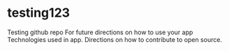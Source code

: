 # testing123
Testing github repo
For future directions on how to use your app
Technologies used in app.
Directions on how to contribute to open source.
